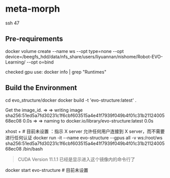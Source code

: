 # meta-morph 
ssh 47 

## Pre-requirements
docker volume create --name ws --opt type=none --opt device=/beegfs_hdd/data/nfs_share/users/liyuannan/nishome/Robot-EVO-Learning/ --opt o=bind

checked gpu use: 
docker info | grep "Runtimes"

## Build the Environment
cd evo_structure/docker
docker build -t 'evo-structure:latest' . 

Get the image_id.
 => => writing image sha256:51ed5a7fd30231c1f6cbf603515a4e41f7939f049b4f01c31b2112400568ec08            0.0s
 => => naming to docker.io/library/evo-structure:latest                                                 0.0s

xhost +  # 目前未设置 ：指示 X server 允许任何用户连接到 X server，而不需要进行任何认证 
docker run -it --name evo-structure --gpus all -v ws:/root/ws sha256:51ed5a7fd30231c1f6cbf603515a4e41f7939f049b4f01c31b2112400568ec08 /bin/bash

> CUDA Version 11.1.1
已经是显示进入这个镜像内的命令行了

docker start evo-structure # 目前未设置